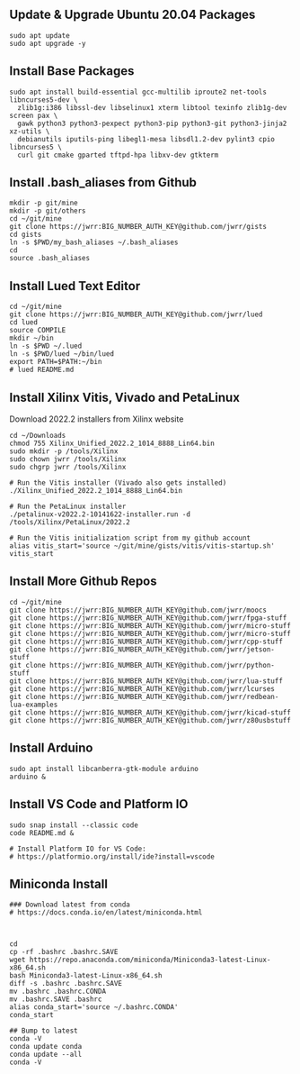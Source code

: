 

Update & Upgrade Ubuntu 20.04 Packages
--------------------------------------

```
sudo apt update
sudo apt upgrade -y
```

Install Base Packages
---------------------

```
sudo apt install build-essential gcc-multilib iproute2 net-tools libncurses5-dev \
  zlib1g:i386 libssl-dev libselinux1 xterm libtool texinfo zlib1g-dev screen pax \
  gawk python3 python3-pexpect python3-pip python3-git python3-jinja2 xz-utils \
  debianutils iputils-ping libegl1-mesa libsdl1.2-dev pylint3 cpio libncurses5 \
  curl git cmake gparted tftpd-hpa libxv-dev gtkterm
```


Install .bash_aliases from Github
---------------------------------

```
mkdir -p git/mine
mkdir -p git/others
cd ~/git/mine
git clone https://jwrr:BIG_NUMBER_AUTH_KEY@github.com/jwrr/gists
cd gists
ln -s $PWD/my_bash_aliases ~/.bash_aliases
cd
source .bash_aliases
```


Install Lued Text Editor
------------------------

```
cd ~/git/mine
git clone https://jwrr:BIG_NUMBER_AUTH_KEY@github.com/jwrr/lued
cd lued
source COMPILE
mkdir ~/bin
ln -s $PWD ~/.lued
ln -s $PWD/lued ~/bin/lued
export PATH=$PATH:~/bin
# lued README.md
```


Install Xilinx Vitis, Vivado and PetaLinux
------------------------------------------

Download 2022.2 installers from Xilinx website

```
cd ~/Downloads
chmod 755 Xilinx_Unified_2022.2_1014_8888_Lin64.bin
sudo mkdir -p /tools/Xilinx
sudo chown jwrr /tools/Xilinx
sudo chgrp jwrr /tools/Xilinx

# Run the Vitis installer (Vivado also gets installed)
./Xilinx_Unified_2022.2_1014_8888_Lin64.bin

# Run the PetaLinux installer
./petalinux-v2022.2-10141622-installer.run -d /tools/Xilinx/PetaLinux/2022.2

# Run the Vitis initialization script from my github account
alias vitis_start='source ~/git/mine/gists/vitis/vitis-startup.sh'
vitis_start
```


Install More Github Repos
--------------------

```
cd ~/git/mine
git clone https://jwrr:BIG_NUMBER_AUTH_KEY@github.com/jwrr/moocs
git clone https://jwrr:BIG_NUMBER_AUTH_KEY@github.com/jwrr/fpga-stuff
git clone https://jwrr:BIG_NUMBER_AUTH_KEY@github.com/jwrr/micro-stuff
git clone https://jwrr:BIG_NUMBER_AUTH_KEY@github.com/jwrr/micro-stuff
git clone https://jwrr:BIG_NUMBER_AUTH_KEY@github.com/jwrr/cpp-stuff
git clone https://jwrr:BIG_NUMBER_AUTH_KEY@github.com/jwrr/jetson-stuff
git clone https://jwrr:BIG_NUMBER_AUTH_KEY@github.com/jwrr/python-stuff
git clone https://jwrr:BIG_NUMBER_AUTH_KEY@github.com/jwrr/lua-stuff
git clone https://jwrr:BIG_NUMBER_AUTH_KEY@github.com/jwrr/lcurses
git clone https://jwrr:BIG_NUMBER_AUTH_KEY@github.com/jwrr/redbean-lua-examples
git clone https://jwrr:BIG_NUMBER_AUTH_KEY@github.com/jwrr/kicad-stuff
git clone https://jwrr:BIG_NUMBER_AUTH_KEY@github.com/jwrr/z80usbstuff

```


Install Arduino
---------------

```
sudo apt install libcanberra-gtk-module arduino
arduino &
```


Install VS Code and Platform IO
-------------------------------

```
sudo snap install --classic code
code README.md &

# Install Platform IO for VS Code:
# https://platformio.org/install/ide?install=vscode

```


Miniconda Install
----------------

```
### Download latest from conda
# https://docs.conda.io/en/latest/miniconda.html



cd
cp -rf .bashrc .bashrc.SAVE
wget https://repo.anaconda.com/miniconda/Miniconda3-latest-Linux-x86_64.sh
bash Miniconda3-latest-Linux-x86_64.sh
diff -s .bashrc .bashrc.SAVE
mv .bashrc .bashrc.CONDA
mv .bashrc.SAVE .bashrc
alias conda_start='source ~/.bashrc.CONDA'
conda_start

## Bump to latest
conda -V
conda update conda
conda update --all
conda -V
```

